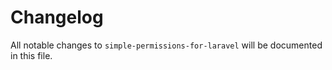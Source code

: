 # Changelog

All notable changes to `simple-permissions-for-laravel` will be documented in this file.
